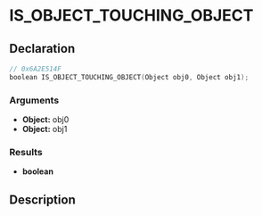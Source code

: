 # IS_OBJECT_TOUCHING_OBJECT

## Declaration
```cpp
// 0x6A2E514F
boolean IS_OBJECT_TOUCHING_OBJECT(Object obj0, Object obj1);
```

### Arguments
- **Object:** obj0
- **Object:** obj1

### Results
- **boolean**

## Description
